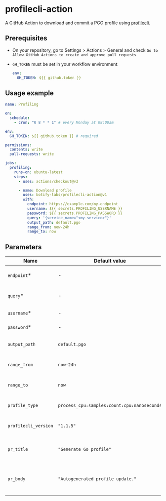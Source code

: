 # profilecli-action

A GitHub Action to download and commit a PGO profile using
[profilecli](https://grafana.com/docs/pyroscope/latest/view-and-analyze-profile-data/profile-cli/).

## Prerequisites

- On your repository, go to Settings > Actions > General and check
  `Go to Allow GitHub Actions to create and approve pull requests`

- `GH_TOKEN` must be set in your workflow environment:
  ```yaml
  env:
    GH_TOKEN: ${{ github.token }}
  ```

## Usage example

```yaml
name: Profiling

on:
  schedule:
    - cron: "0 8 * * 1" # every Monday at 08:00am

env:
  GH_TOKEN: ${{ github.token }} # required

permissions:
  contents: write
  pull-requests: write

jobs:
  profiling:
    runs-on: ubuntu-latest
    steps:
      - uses: actions/checkout@v3

      - name: Download profile
        uses: botify-labs/profilecli-action@v1
        with:
          endpoint: https://example.com/my-endpoint
          username: ${{ secrets.PROFILING_USERNAME }}
          password: ${{ secrets.PROFILING_PASSWORD }}
          query: '{service_name="<my-service>"}'
          output_path: default.pgo
          range_from: now-24h
          range_to: now
```

## Parameters

| Name                 | Default value                               | Description                                             |
| -------------------- | ------------------------------------------- | ------------------------------------------------------- |
| `endpoint`\*         | -                                           | API endpoint to fetch profiling data.                   |
| `query`\*            | -                                           | Query used to filter profiling data.                    |
| `username`\*         | -                                           | Username for authentication.                            |
| `password`\*         | -                                           | Password for authentication.                            |
| `output_path`        | `default.pgo`                               | File path to save the profile output.                   |
| `range_from`         | `now-24h`                                   | Start time for the profiling range.                     |
| `range_to`           | `now`                                       | End time for the profiling range.                       |
| `profile_type`       | `process_cpu:samples:count:cpu:nanoseconds` | Type of profile to fetch and analyze.                   |
| `profilecli_version` | `"1.1.5"`                                   | Version of profilecli to use.                           |
| `pr_title`           | `"Generate Go profile"`                     | Title for the pull request that will be created.        |
| `pr_body`            | `"Autogenerated profile update."`           | Body content for the pull request that will be created. |
